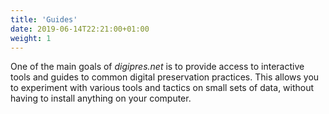 ```yaml
---
title: 'Guides'
date: 2019-06-14T22:21:00+01:00
weight: 1
---
```


One of the main goals of _digipres.net_ is to provide access to interactive tools and guides to common digital preservation practices. This allows you to experiment with various tools and tactics on small sets of data, without having to install anything on your computer.
